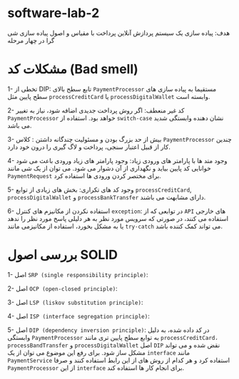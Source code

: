 # software-lab-2
هدف: پیاده سازی یک سیستم پردازش آنلاین پرداخت با مقیاس و اصول پیاده سازی شی گرا در چهار مرحله 


# مشکلات کد (Bad smell)

1- تخطی از DIP: تابع سطح بالای `PaymentProcessor` مستقیما به پیاده سازی های سطح پایین مثل `processCreditCard` یا `processDigitalWallet` وابسته است.

2- کد غیر منعطف: اگر روش پرداخت جدیدی اضافه شود، نیاز به تغییر `PaymentProcessor` خواهد بود. استفاده از `switch-case` نشان دهنده وابستگی شدید می باشد.

3- بیش از حد بزرگ بودن و مسئولیت چندگانه داشتن : کلاس `PaymentProcessor` چندین کار از قبیل اعتبار سنجی، پرداخت و لاگ گیری را درون خود دارد.

4- وجود متد ها با پارامتر های ورودی زیاد: وجود پارامتر های زیاد ورودی باعث می شود خوانایی کد پایین بیاید و نگهداری از آن دشوار می شود. می توان از یک شی مانند `PaymentRequest` برای مختصر کردن ورودی ها استفاده کرد.

5- وجود کد های تکراری: بخش های زیادی از توابع `processCreditCard`, `processDigitalWallet` و `processBankTransfer` دارای مشابهت می باشند.

6- استفاده نکردن از مکانیزم های کنترل `exception`: در توابعی که از `API` های خارجی استفاده می کنند، در صورتی که سرویس مورد نظر به هر دلیلی پاسخ مورد نظر را ندهد یا به مشکل بخورد، استفاده از مکانیزمی مانند `try-catch` می تواند کمک کننده باشد.




# بررسی اصول SOLID

1- اصل `SRP (single responsibility principle)`:


2- اصل `OCP (open-closed principle)`:


3- اصل `LSP (liskov substitution principle)`:


4- اصل `ISP (interface segregation principle)`:


5- اصل `DIP (dependency inversion principle)`: در کد داده شده، به دلیل وابستگی `PaymentProcessor` به توابع سطح پایین تری مانند `processCreditCard،` `processBandTransfer` و `processDigitalWallet` اصل `DIP` نقض شده و می تواند مشکل ساز شود. برای رفع این موضوع می توان از یک `interface` مانند `PaymentService` استفاده کرد و هر کدام از روش های از این رابط استفاده کنند و صرفا `PaymentProcessor` از این `interface` برای انجام کار ها استفاده کند.